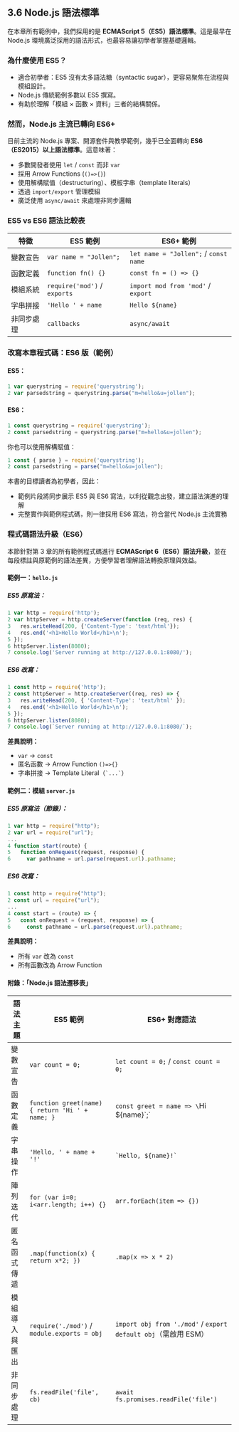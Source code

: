 ## 3.6 Node.js 語法標準

在本章所有範例中，我們採用的是 **ECMAScript 5（ES5）語法標準**。這是最早在 Node.js 環境廣泛採用的語法形式，也最容易讓初學者掌握基礎邏輯。

### 為什麼使用 ES5？

* 適合初學者：ES5 沒有太多語法糖（syntactic sugar），更容易聚焦在流程與模組設計。
* Node.js 傳統範例多數以 ES5 撰寫。
* 有助於理解「模組 × 函數 × 資料」三者的結構關係。

### 然而，Node.js 主流已轉向 ES6+

目前主流的 Node.js 專案、開源套件與教學範例，幾乎已全面轉向 **ES6（ES2015）以上語法標準**。這意味著：

* 多數開發者使用 `let` / `const` 而非 `var`
* 採用 Arrow Functions (`()=>{}`)
* 使用解構賦值（destructuring）、模板字串（template literals）
* 透過 `import/export` 管理模組
* 廣泛使用 `async/await` 來處理非同步邏輯

### ES5 vs ES6 語法比較表

| 特徵    | ES5 範例                       | ES6+ 範例                               |
| ----- | ---------------------------- | ------------------------------------- |
| 變數宣告  | `var name = "Jollen";`       | `let name = "Jollen";` / `const name` |
| 函數定義  | `function fn() {}`           | `const fn = () => {}`                 |
| 模組系統  | `require('mod')` / `exports` | `import mod from 'mod'` / `export`    |
| 字串拼接  | `'Hello ' + name`            | `Hello ${name}`                       |
| 非同步處理 | `callbacks`                  | `async/await`                         |

### 改寫本章程式碼：ES6 版（範例）

#### ES5：

```javascript
1 var querystring = require('querystring');
2 var parsedstring = querystring.parse("m=hello&u=jollen");
```

#### ES6：

```javascript
1 const querystring = require('querystring');
2 const parsedstring = querystring.parse("m=hello&u=jollen");
```

你也可以使用解構賦值：

```javascript
1 const { parse } = require('querystring');
2 const parsedstring = parse("m=hello&u=jollen");
```

本書的目標讀者為初學者，因此：

* 範例片段將同步展示 ES5 與 ES6 寫法，以利從觀念出發，建立語法演進的理解
* 完整實作與範例程式碼，則一律採用 ES6 寫法，符合當代 Node.js 主流實務

### 程式碼語法升級（ES6）

本節針對第 3 章的所有範例程式碼進行 **ECMAScript 6（ES6）語法升級**，並在每段標註與原範例的語法差異，方便學習者理解語法轉換原理與效益。

#### 範例一：`hello.js`

##### ES5 原寫法：

```javascript
1 var http = require('http');
2 var httpServer = http.createServer(function (req, res) {
3   res.writeHead(200, {'Content-Type': 'text/html'});
4   res.end('<h1>Hello World</h1>\n');
5 });
6 httpServer.listen(8080);
7 console.log('Server running at http://127.0.0.1:8080/');
```

##### ES6 改寫：

```javascript
1 const http = require('http');
2 const httpServer = http.createServer((req, res) => {
3   res.writeHead(200, { 'Content-Type': 'text/html' });
4   res.end('<h1>Hello World</h1>\n');
5 });
6 httpServer.listen(8080);
7 console.log(`Server running at http://127.0.0.1:8080/`);
```

**差異說明：**

* `var` → `const`
* 匿名函數 → Arrow Function `()=>{}`
* 字串拼接 → Template Literal（`` `...` ``）

#### 範例二：模組 `server.js`

##### ES5 原寫法（節錄）：

```javascript
1 var http = require("http");
2 var url = require("url");
...
4 function start(route) {
5   function onRequest(request, response) {
6     var pathname = url.parse(request.url).pathname;
```

##### ES6 改寫：

```javascript
1 const http = require("http");
2 const url = require("url");
...
4 const start = (route) => {
5   const onRequest = (request, response) => {
6     const pathname = url.parse(request.url).pathname;
```

**差異說明：**

* 所有 `var` 改為 `const`
* 所有函數改為 Arrow Function

#### 附錄：「Node.js 語法遷移表」

| 語法主題    | ES5 範例                                          | ES6+ 對應語法                                                 |
| ------- | ----------------------------------------------- | --------------------------------------------------------- |
| 變數宣告    | `var count = 0;`                                | `let count = 0;` / `const count = 0;`                     |
| 函數定義    | `function greet(name) { return 'Hi ' + name; }` | `const greet = name => \`Hi \${name}\`;\`                 |
| 字串操作    | `'Hello, ' + name + '!'`                        | `` `Hello, ${name}!` ``                                   |
| 陣列迭代    | `for (var i=0; i<arr.length; i++) {}`           | `arr.forEach(item => {})`                                 |
| 匿名函式傳遞  | `.map(function(x) { return x*2; })`             | `.map(x => x * 2)`                                        |
| 模組導入與匯出 | `require('./mod')` / `module.exports = obj`     | `import obj from './mod'` / `export default obj`（需啟用 ESM） |
| 非同步處理   | `fs.readFile('file', cb)`                       | `await fs.promises.readFile('file')`                      |
